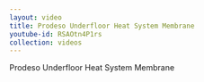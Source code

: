 ```yaml
---
layout: video
title: Prodeso Underfloor Heat System Membrane
youtube-id: RSAOtn4P1rs
collection: videos
---
```


Prodeso Underfloor Heat System Membrane
